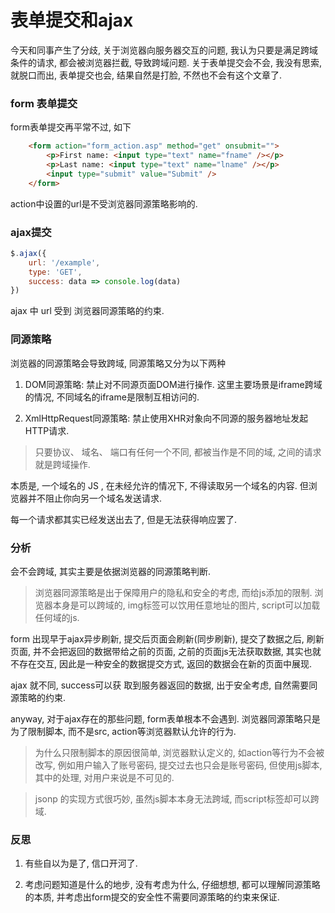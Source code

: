 # 表单提交和ajax

今天和同事产生了分歧, 关于浏览器向服务器交互的问题, 我认为只要是满足跨域条件的请求, 都会被浏览器拦截, 导致跨域问题. 关于表单提交会不会, 我没有思索, 就脱口而出, 表单提交也会, 结果自然是打脸, 不然也不会有这个文章了. 

### form 表单提交

form表单提交再平常不过, 如下

``` html
    <form action="form_action.asp" method="get" onsubmit="">
        <p>First name: <input type="text" name="fname" /></p>
        <p>Last name: <input type="text" name="lname" /></p>
        <input type="submit" value="Submit" />
    </form>
```

action中设置的url是不受浏览器同源策略影响的. 

### ajax提交

``` js
$.ajax({
    url: '/example',
    type: 'GET',
    success: data => console.log(data)
})
```

ajax 中 url 受到 浏览器同源策略的约束. 

### 同源策略

浏览器的同源策略会导致跨域, 同源策略又分为以下两种

1. DOM同源策略: 禁止对不同源页面DOM进行操作. 这里主要场景是iframe跨域的情况, 不同域名的iframe是限制互相访问的. 

2. XmlHttpRequest同源策略: 禁止使用XHR对象向不同源的服务器地址发起HTTP请求. 

> 只要协议、 域名、 端口有任何一个不同, 都被当作是不同的域, 之间的请求就是跨域操作. 

本质是, 一个域名的 JS , 在未经允许的情况下, 不得读取另一个域名的内容. 但浏览器并不阻止你向另一个域名发送请求. 

每一个请求都其实已经发送出去了, 但是无法获得响应罢了. 

### 分析

会不会跨域, 其实主要是依据浏览器的同源策略判断. 

> 浏览器同源策略是出于保障用户的隐私和安全的考虑, 而给js添加的限制. 浏览器本身是可以跨域的, img标签可以饮用任意地址的图片, script可以加载任何域的js. 

form 出现早于ajax异步刷新, 提交后页面会刷新(同步刷新), 提交了数据之后, 刷新页面, 并不会把返回的数据带给之前的页面, 之前的页面js无法获取数据, 其实也就不存在交互, 因此是一种安全的数据提交方式, 返回的数据会在新的页面中展现. 

ajax 就不同, success可以获 取到服务器返回的数据, 出于安全考虑, 自然需要同源策略的约束. 

anyway, 对于ajax存在的那些问题, form表单根本不会遇到. 浏览器同源策略只是为了限制脚本, 而不是src, action等浏览器默认允许的行为. 

> 为什么只限制脚本的原因很简单, 浏览器默认定义的, 如action等行为不会被改写, 例如用户输入了账号密码, 提交过去也只会是账号密码, 但使用js脚本, 其中的处理, 对用户来说是不可见的. 

> jsonp 的实现方式很巧妙, 虽然js脚本本身无法跨域, 而script标签却可以跨域. 

### 反思

1. 有些自以为是了, 信口开河了. 

2. 考虑问题知道是什么的地步, 没有考虑为什么, 仔细想想, 都可以理解同源策略的本质, 并考虑出form提交的安全性不需要同源策略的约束来保证. 

